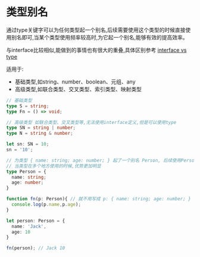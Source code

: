 # 类型别名
通过type关键字可以为任何类型起一个别名,后续需要使用这个类型的时候直接使用别名即可,当某个类型使用频率较高时,为它起一个别名,能够有效的提高效率。

与interface比较相似,能做到的事情也有很大的重叠,具体区别参考 [interface vs type](/WebTravel/typescript/interface.html#interface-vs-type)

适用于: 
 - 基础类型,如string、number、boolean、元组、any
 - 高级类型,如联合类型、交叉类型、索引类型、映射类型

```typescript
// 基础类型
type S = string;
type Fn = () => void;

// 高级类型 如联合类型、交叉类型等,无法使用interface定义,但是可以使用type
type SN = string | number;
type N = string & number;

let sn: SN = 10;
sn = '10';

// 为类型 { name: string; age: number; } 起了一个别名 Person, 后续使用Person即可
// 当类型在多个地方使用的时候,优势更加明显
type Person = {
  name: string;
  age: number;
}

function fn(p: Person){ // 就不用写成 p: { name: string; age: number; }
  console.log(p.name,p.age);
}

let person: Person = {
  name: 'Jack',
  age: 10
}

fn(person); // Jack 10
```
